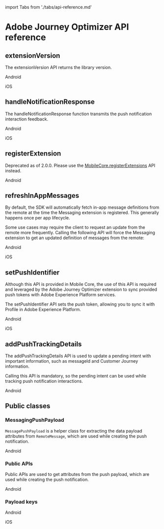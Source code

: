 import Tabs from './tabs/api-reference.md'

# Adobe Journey Optimizer API reference

## extensionVersion

The extensionVersion API returns the library version.

<TabsBlock orientation="horizontal" slots="heading, content" repeat="2"/>

Android

<Tabs query="platform=android&api=extension-version"/>

iOS

<Tabs query="platform=ios&api=extension-version"/>

## handleNotificationResponse

The handleNotificationResponse function transmits the push notification interaction feedback.

<TabsBlock orientation="horizontal" slots="heading, content" repeat="2"/>

Android

<Tabs query="platform=android&api=handle-notification-response"/>

iOS

<Tabs query="platform=ios&api=handle-notification-response"/>


## registerExtension

<InlineAlert variant="warning" slots="text"/>

Deprecated as of 2.0.0. Please use the [MobileCore.registerExtensions](../mobile-core/api-reference.md#registerextensions) API instead.

<TabsBlock orientation="horizontal" slots="heading, content" repeat="1"/>

Android

<Tabs query="platform=android&api=register-extension"/>

## refreshInAppMessages

<InlineAlert variant="info" slots="text"/>

By default, the SDK will automatically fetch in-app message definitions from the remote at the time the Messaging extension is registered. This generally happens once per app lifecycle.

Some use cases may require the client to request an update from the remote more frequently. Calling the following API will force the Messaging extension to get an updated definition of messages from the remote:

<TabsBlock orientation="horizontal" slots="heading, content" repeat="2"/>

Android

<Tabs query="platform=android&api=refresh"/>

iOS

<Tabs query="platform=ios&api=refresh"/>

## setPushIdentifier

<InlineAlert variant="info" slots="text"/>

Although this API is provided in Mobile Core, the use of this API is required and leveraged by the Adobe Journey Optimizer extension to sync provided push tokens with Adobe Experience Platform services.

The setPushIdentifier API sets the push token, allowing you to sync it with Profile in Adobe Experience Platform.

<TabsBlock orientation="horizontal" slots="heading, content" repeat="2"/>

Android

<Tabs query="platform=android&api=set-push-identifier"/>

iOS

<Tabs query="platform=ios&api=set-push-identifier"/>


## addPushTrackingDetails 

The addPushTrackingDetails API is used to update a pending intent with important information, such as messageId and Customer Journey information. 

<InlineAlert variant="help" slots="text"/>

Calling this API is mandatory, so the pending intent can be used while tracking push notification interactions.

<TabsBlock orientation="horizontal" slots="heading, content" repeat="1"/>

Android

<Tabs query="platform=android&api=add-push-tracking-details"/>

## Public classes

### MessagingPushPayload

`MessagePushPayload` is a helper class for extracting the data payload attributes from `RemoteMessage`, which are used while creating the push notification. 

<TabsBlock orientation="horizontal" slots="heading, content" repeat="1"/>

Android

<Tabs query="platform=android&api=messaging-push-payload"/>

### Public APIs

Public APIs are used to get attributes from the push payload, which are used while creating the push notification.

<TabsBlock orientation="horizontal" slots="heading, content" repeat="1"/>

Android

<Tabs query="platform=android&api=public-apis"/>

### Payload keys

<TabsBlock orientation="horizontal" slots="heading, content" repeat="2"/>

Android

<Tabs query="platform=android&api=payload-keys"/>

iOS

<Tabs query="platform=ios&api=payload-keys"/>